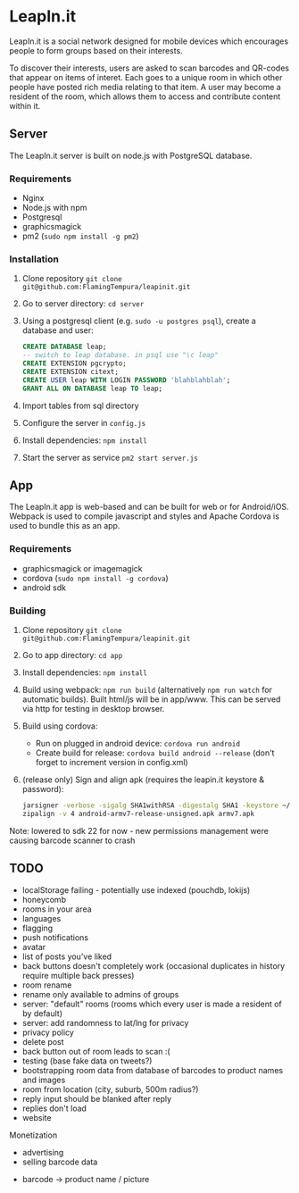 # LeapIn.it

LeapIn.it is a social network designed for mobile devices which encourages people to form groups based on their interests.

To discover their interests, users are asked to scan barcodes and QR-codes that appear on items of interet. Each goes to a unique room in which other people have posted rich media relating to that item. A user may become a resident of the room, which allows them to access and contribute content within it.

## Server

The LeapIn.it server is built on node.js with PostgreSQL database.

### Requirements

* Nginx
* Node.js with npm
* Postgresql
* graphicsmagick
* pm2 (`sudo npm install -g pm2`)

### Installation

1. Clone repository `git clone git@github.com:FlamingTempura/leapinit.git`
2. Go to server directory: `cd server`
2. Using a postgresql client (e.g. `sudo -u postgres psql`), create a database and user:

    ```sql
    CREATE DATABASE leap;
    -- switch to leap database. in psql use "\c leap"
    CREATE EXTENSION pgcrypto;
    CREATE EXTENSION citext;
    CREATE USER leap WITH LOGIN PASSWORD 'blahblahblah';
    GRANT ALL ON DATABASE leap TO leap;
    ```

3. Import tables from sql directory
4. Configure the server in `config.js`
5. Install dependencies: `npm install`
6. Start the server as service `pm2 start server.js`


## App

The LeapIn.it app is web-based and can be built for web or for Android/iOS. Webpack is used to compile javascript and styles and Apache Cordova is used to bundle this as an app.

### Requirements

* graphicsmagick or imagemagick
* cordova (`sudo npm install -g cordova`)
* android sdk

### Building

1. Clone repository `git clone git@github.com:FlamingTempura/leapinit.git`
2. Go to app directory: `cd app`
3. Install dependencies: `npm install`
4. Build using webpack: `npm run build` (alternatively `npm run watch` for automatic builds). Built html/js will be in app/www. This can be served via http for testing in desktop browser.
5. Build using cordova:
	* Run on plugged in android device: `cordova run android`
	* Create build for release: `cordova build android --release` (don't forget to increment version in config.xml)
6. (release only) Sign and align apk (requires the leapin.it keystore & password):
	
	```bash
	jarsigner -verbose -sigalg SHA1withRSA -digestalg SHA1 -keystore ~/leapinit/app/keys/key.keystore android-armv7-release-unsigned.apk com.teamorion.leapinit
	zipalign -v 4 android-armv7-release-unsigned.apk armv7.apk
	```

Note: lowered to sdk 22 for now - new permissions management were causing barcode scanner to crash

## TODO

* localStorage failing - potentially use indexed (pouchdb, lokijs)
* honeycomb
* rooms in your area
* languages
* flagging
* push notifications
* avatar
* list of posts you've liked
* back buttons doesn't completely work (occasional duplicates in history require multiple back presses)
* room rename
* rename only available to admins of groups
* server: "default" rooms (rooms which every user is made a resident of by default)
* server: add randomness to lat/lng for privacy	
* privacy policy
* delete post
* back button out of room leads to scan :(
* testing (base fake data on tweets?)
* bootstrapping room data from database of barcodes to product names and images
* room from location (city, suburb, 500m radius?)
* reply input should be blanked after reply
* replies don't load
* website

Monetization
* advertising
* selling barcode data
 - barcode -> product name / picture
